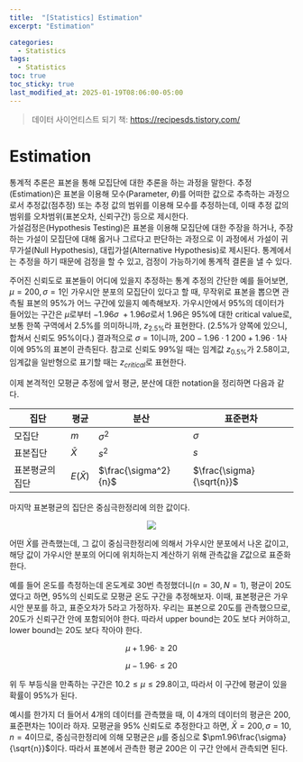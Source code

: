 ```yaml
---
title:  "[Statistics] Estimation"
excerpt: "Estimation"

categories:
  - Statistics
tags:
  - Statistics
toc: true
toc_sticky: true
last_modified_at: 2025-01-19T08:06:00-05:00
---
```


> 데이터 사이언티스트 되기 책: https://recipesds.tistory.com/

# Estimation

통계적 추론은 표본을 통해 모집단에 대한 추론을 하는 과정을 말한다. 추정(Estimation)은 표본을 이용해 모수(Parameter, $\theta$)를 
어떠한 값으로 추측하는 과정으로서 추정값(점추정) 또는 추정 값의 범위를 이용해 모수를 추정하는데, 이때 추정 값의 범위를 오차범위(표본오차, 신뢰구간) 등으로 제시한다.   
가설검정은(Hypothesis Testing)은 표본을 이용해 모집단에 대한 주장을 하거나, 주장하는 가설이 모집단에 대해 옳거나 그르다고 판단하는 과정으로 
이 과정에서 가설이 귀무가설(Null Hypothesis), 대립가설(Alternative Hypothesis)로 제시된다. 
통계에서는 추정을 하기 때문에 검정을 할 수 있고, 검정이 가능하기에 통계적 결론을 낼 수 있다. 

주어진 신뢰도로 표본들이 어디에 있을지 추정하는 통계 추정의 간단한 예를 들어보면, $\mu=200, \sigma=1$인 가우시안 분포의 모집단이 있다고 할 때, 
무작위로 표본을 뽑으면 관측될 표본의 95%가 어느 구간에 있을지 예측해보자. 가우시안에서 95%의 데이터가 들어있는 구간은 $\mu$로부터 $-1.96\sigma ~ +1.96\sigma$로서
 1.96은 95%에 대한 critical value로, 보통 한쪽 구역에서 2.5%를 의미하니까, $z_{2.5\%}$라 표현한다. (2.5%가 양쪽에 있으니, 합쳐서 신뢰도 95%이다.)
결과적으로 $\sigma=1$이니까, $200 - 1.96 \cdot 1 ~ 200 + 1.96 \cdot 1$사이에 95%의 표본이 관측된다. 참고로 신뢰도 99%일 때는 임계값 $z_{0.5\%}$가 2.58이고, 
임계값을 일반형으로 표기할 때는 $z_{critical}$로 표현한다. 

이제 본격적인 모평균 추정에 앞서 평균, 분산에 대한 notation을 정리하면 다음과 같다. 

|집단|평균|분산|표준편차|
|-|-|-|-|
|모집단|$m$|$\sigma^2$|$\sigma$|
|표본집단|$\bar{X}$|$s^2$|$s$|
|표본평균의 집단|$E(\bar{X})$|$\frac{\sigma^2}{n}$|$\frac{\sigma}{\sqrt{n}}$|

마지막 표본평균의 집단은 중심극한정리에 의한 값이다. 

<p align="center"><img src="https://github.com/user-attachments/assets/fc3ceffa-4cde-4016-a165-d58160dab99d"></p>

어떤 $\bar{X}$를 관측했는데, 그 값이 중심극한정리에 의해서 가우시안 분포에서 나온 값이고, 해당 값이 가우시안 분포의 어디에 위치하는지 계산하기 위해 관측값을 $Z$값으로 표준화 한다. 

예를 들어 온도를 측정하는데 온도계로 30번 측정했더니($n=30, N=1$), 평균이 20도 였다고 하면, 95%의 신뢰도로 모평균 온도 구간을 추정해보자. 이때, 표본평균은 가우시안 분포를 하고, 표준오차가 5라고 가정하자. 우리는 표본으로 20도를 관측했으므로, 20도가 신뢰구간 안에 포함되어야 한다. 따라서 upper bound는 20도 보다 커야하고, lower bound는 20도 보다 작아야 한다. 

$$\mu + 1.96 \cdot \geq 20$$

$$\mu - 1.96 \cdot \leq 20$$

위 두 부등식을 만족하는 구간은 $10.2 \leq \mu \leq 29.8$이고, 따라서 이 구간에 평균이 있을 확률이 95%가 된다. 

예시를 한가지 더 들어서 4개의 데이터를 관측했을 때, 이 4개의 데이터의 평균은 200, 표준편차는 10이라 하자. 모평균을 95% 신뢰도로 추정한다고 하면, $\bar{X}=200, \sigma=10, n=4$이므로, 중심극한정리에 의해 모평균은 $\mu$를 중심으로 $\pm1.96\frac{\sigma}{\sqrt{n}}$이다. 따라서 표본에서 관측한 평균 200은 이 구간 안에서 관측되면 된다. 





